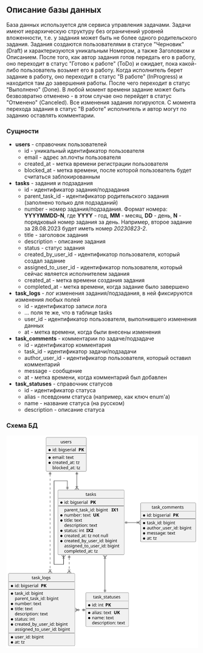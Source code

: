 ## Описание базы данных
База данных используется для сервиса управления задачами. Задачи имеют иерархическую стрyктуру без ограничений уровней вложенности, т.е. у задания может быть не более одного родительского задания.
Задания создаются пользователями в статусе "Черновик" (Draft) и характеризуются уникальным Номером, а также Заголовком и Описанием.
После того, как автор задания готов передать его в работу, оно переходит в статус "Готово к работе" (ToDo) и ожидает, пока какой-либо пользователь возьмет его в работу.
Когда исполнитель берет задание в работу, оно переходит в статус "В работе" (InProgress) и находится там до завершения работы. После чего переходит в статус "Выполнено" (Done).
В любой момент времени задание может быть безвозвратно отменено - в этом случае оно перейдет в статус "Отменено" (Canceled). Все изменения задания логируются.
С момента перехода задания в статус "В работе" исполнитель и автор могут по заданию оставлять комментарии.

### Сущности
- **users** - справочник пользователей
  - id - уникальный идентификатор пользователя
  - email - адрес эл.почты пользователя
  - created_at - метка времени регистрации пользователя
  - blocked_at - метка времени, после которой пользователь будет считаться заблокированным
- **tasks** - задания и подзадания
  - id - идентификатор задания/подзадания
  - parent_task_id - идентификатор родительского задания (заполнено только для подзаданий)
  - number - номер задания/подзадания. Формат номера: **YYYYMMDD-N**, где **YYYY** - год, **MM** - месяц, **DD** - день, **N** - порядковый номер задания за день. Например, второе задание за 28.08.2023 будет иметь номер _20230823-2_.
  - title - заголовок задания
  - description - описание задания
  - status - статус задания
  - created_by_user_id - идентификатор пользователя, который создал задание
  - assigned_to_user_id - идентификатор пользователя, который сейчас является исполнителем задания
  - created_at - метка времени создания задания
  - completed_at - метка времени, когда задание было завершено
- **task_logs** - лог изменения задания/подзадания, в ней фиксируются изменения любых полей
  - id - идентификатор записи лога
  - ... поля те же, что в таблице tasks
  - user_id - идентификатор пользователя, выполнившего изменения данных
  - at - метка времени, когда были внесены изменения
- **task_comments** - комментарии по задаче/подзадаче
  - id - идентификатор комментария
  - task_id - идентификатор задачи/подзадачи
  - author_user_id - идентификатор пользователя, который оставил комментарий
  - message - сообщение
  - at - метка времени, когда комментарий был добавлен
- **task_statuses** - справочник статусов
  - id - идентификатор статуса
  - alias - псевдоним статуса (например, как ключ enum'а)
  - name - название статуса (на русском)
  - description - описание статуса

### Схема БД
![db_schema.svg](../assets/db_schema.svg)
